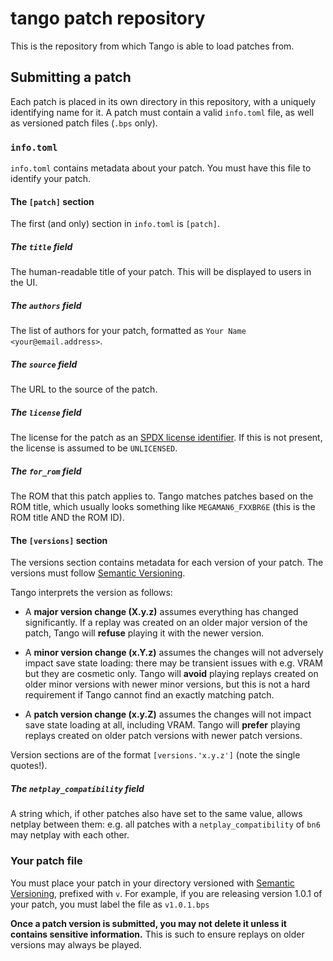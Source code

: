 # tango patch repository

This is the repository from which Tango is able to load patches from.

## Submitting a patch

Each patch is placed in its own directory in this repository, with a uniquely identifying name for it. A patch must contain a valid `info.toml` file, as well as versioned patch files (`.bps` only).

### `info.toml`

`info.toml` contains metadata about your patch. You must have this file to identify your patch.

#### The `[patch]` section

The first (and only) section in `info.toml` is `[patch]`.

##### The `title` field

The human-readable title of your patch. This will be displayed to users in the UI.

##### The `authors` field

The list of authors for your patch, formatted as `Your Name <your@email.address>`.

##### The `source` field

The URL to the source of the patch.

##### The `license` field

The license for the patch as an [SPDX license identifier](https://spdx.dev/licenses/). If this is not present, the license is assumed to be `UNLICENSED`.

##### The `for_rom` field

The ROM that this patch applies to. Tango matches patches based on the ROM title, which usually looks something like `MEGAMAN6_FXXBR6E` (this is the ROM title AND the ROM ID).

#### The `[versions]` section

The versions section contains metadata for each version of your patch. The versions must follow [Semantic Versioning](https://semver.org/).

Tango interprets the version as follows:

-   A **major version change (X.y.z)** assumes everything has changed significantly. If a replay was created on an older major version of the patch, Tango will **refuse** playing it with the newer version.

-   A **minor version change (x.Y.z)** assumes the changes will not adversely impact save state loading: there may be transient issues with e.g. VRAM but they are cosmetic only. Tango will **avoid** playing replays created on older minor versions with newer minor versions, but this is not a hard requirement if Tango cannot find an exactly matching patch.

-   A **patch version change (x.y.Z)** assumes the changes will not impact save state loading at all, including VRAM. Tango will **prefer** playing replays created on older patch versions with newer patch versions.

Version sections are of the format `[versions.'x.y.z']` (note the single quotes!).

##### The `netplay_compatibility` field

A string which, if other patches also have set to the same value, allows netplay between them: e.g. all patches with a `netplay_compatibility` of `bn6` may netplay with each other.

### Your patch file

You must place your patch in your directory versioned with [Semantic Versioning](https://semver.org/), prefixed with `v`. For example, if you are releasing version 1.0.1 of your patch, you must label the file as `v1.0.1.bps`

**Once a patch version is submitted, you may not delete it unless it contains sensitive information.** This is such to ensure replays on older versions may always be played.
